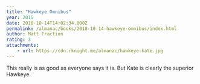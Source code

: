 ```yaml
---
title: "Hawkeye Omnibus"
year: 2015
date: 2018-10-14T14:02:34.000Z
permalink: /almanac/books/2018-10-14-hawkeye-omnibus/index.html
author: Matt Fraction
rating: 3
attachments: 
    - url: https://cdn.rknight.me/almanac/hawkeye-kate.jpg
---
```


This really is as good as everyone says it is. But Kate is clearly the superior Hawkeye.